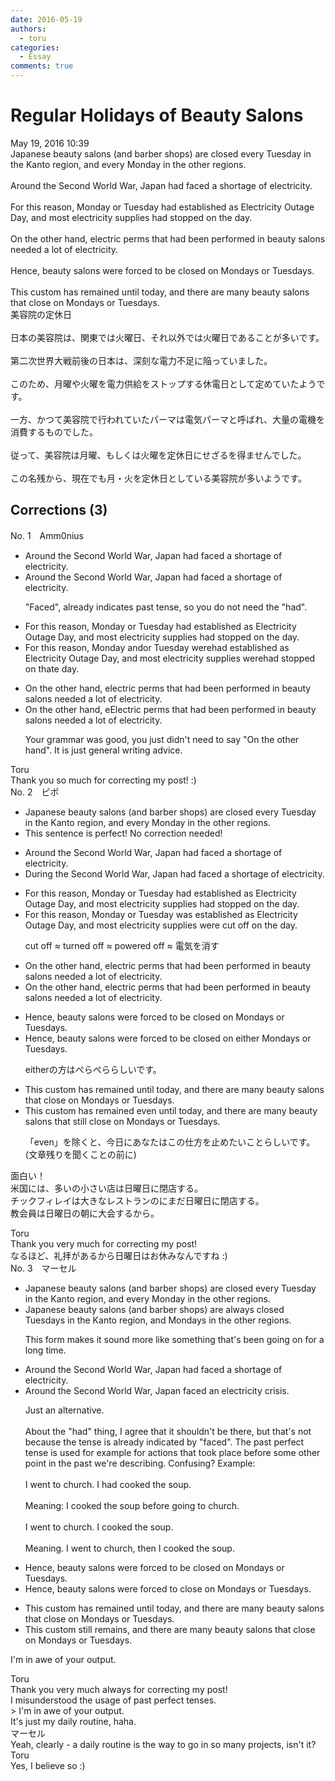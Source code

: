 ```yaml
---
date: 2016-05-19
authors:
  - toru
categories:
  - Essay
comments: true
---
```


# Regular Holidays of Beauty Salons
<div class="date">May 19, 2016 10:39</div>
<div id="post"><div id="body_show_ori">
Japanese beauty salons (and barber shops) are closed every Tuesday in the Kanto region, and every Monday in the other regions.<br/><br/>Around the Second World War, Japan had faced a shortage of electricity.<br/><br/>For this reason, Monday or Tuesday had established as Electricity Outage Day, and most electricity supplies had stopped on the day.<br/><br/>On the other hand, electric perms that had been performed in beauty salons needed a lot of electricity.<br/><br/>Hence, beauty salons were forced to be closed on Mondays or Tuesdays.<br/><br/>This custom has remained until today, and there are many beauty salons that close on Mondays or Tuesdays.
</div></div>

<!-- more -->

<div id="post_ja"><div id="body_show_mo">
美容院の定休日<br/><br/>日本の美容院は、関東では火曜日、それ以外では火曜日であることが多いです。<br/><br/>第二次世界大戦前後の日本は、深刻な電力不足に陥っていました。<br/><br/>このため、月曜や火曜を電力供給をストップする休電日として定めていたようです。<br/><br/>一方、かつて美容院で行われていたパーマは電気パーマと呼ばれ、大量の電機を消費するものでした。<br/><br/>従って、美容院は月曜、もしくは火曜を定休日にせざるを得ませんでした。<br/><br/>この名残から、現在でも月・火を定休日としている美容院が多いようです。
</div></div>

## Corrections (3)
<div id="block"><div class="first_name"> No. 1　<span class="just_name">Amm0nius</span></div><div id="block2">
<ul class="correction_field">
<li class="incorrect">Around the Second World War, Japan had faced a shortage of electricity.</li>
<li class="corrected correct">
Around the Second World War, Japan <span class="f_gray"><span class="sline">had </span></span>faced a shortage of electricity.
<p class="correction_comment">"Faced", already indicates past tense, so you do not need the "had".</p>
</li>
</ul>
<ul class="correction_field">
<li class="incorrect">For this reason, Monday or Tuesday had established as Electricity Outage Day, and most electricity supplies had stopped on the day.</li>
<li class="corrected correct">
For this reason, Monday <span class="f_red">and</span><span class="f_gray"><span class="sline">or</span></span> Tuesday <span class="f_red">were</span><span class="f_gray"><span class="sline">had</span></span> established as Electricity Outage Day, and most electricity supplies <span class="f_red">were</span><span class="f_gray"><span class="sline">had</span></span> stopped on th<span class="f_red">at</span><span class="f_gray"><span class="sline">e</span></span> day.
</li>
</ul>
<ul class="correction_field">
<li class="incorrect">On the other hand, electric perms that had been performed in beauty salons needed a lot of electricity.</li>
<li class="corrected correct">
<span class="f_gray"><span class="sline">On the other hand, e</span></span><span class="f_red">E</span>lectric perms that had been performed in beauty salons needed a lot of electricity.
<p class="correction_comment">Your grammar was good, you just didn't need to say "On the other hand". It is just general writing advice.</p>
</li>
</ul>
</div><div class="name"><span class="just_name">Toru</span><br>
Thank you so much for correcting my post! :)
</div>
</div>
<div id="block"><div class="first_name"> No. 2　<span class="just_name">ピポ</span></div><div id="block2">
<ul class="correction_field">
<li class="incorrect">Japanese beauty salons (and barber shops) are closed every Tuesday in the Kanto region, and every Monday in the other regions.</li>
<li class="corrected perfect">This sentence is perfect! No correction needed!</li>
</ul>
<ul class="correction_field">
<li class="incorrect">Around the Second World War, Japan had faced a shortage of electricity.</li>
<li class="corrected correct">
<span class="f_blue">During</span> the Second World War, Japan had faced a shortage of electricity.
</li>
</ul>
<ul class="correction_field">
<li class="incorrect">For this reason, Monday or Tuesday had established as Electricity Outage Day, and most electricity supplies had stopped on the day.</li>
<li class="corrected correct">
For this reason, Monday or Tuesday <span class="f_blue">was</span> established as Electricity Outage Day, and most electricity supplies <span class="f_blue">were cut off</span> on the day.
<p class="correction_comment">cut off ≈ turned off ≈ powered off ≈ 電気を消す</p>
</li>
</ul>
<ul class="correction_field">
<li class="incorrect">On the other hand, electric perms that had been performed in beauty salons needed a lot of electricity.</li>
<li class="corrected correct">
On the other hand, electric perms that had been performed in beauty salons needed a lot of electricity.
</li>
</ul>
<ul class="correction_field">
<li class="incorrect">Hence, beauty salons were forced to be closed on Mondays or Tuesdays.</li>
<li class="corrected correct">
Hence, beauty salons were forced to be closed on <span class="f_blue">either</span> Mondays or Tuesdays.
<p class="correction_comment">eitherの方はぺらぺららしいです。</p>
</li>
</ul>
<ul class="correction_field">
<li class="incorrect">This custom has remained until today, and there are many beauty salons that close on Mondays or Tuesdays.</li>
<li class="corrected correct">
This custom has remained <span class="f_blue">even</span> until today, and there are many beauty salons that <span class="f_blue">still </span>close on Mondays or Tuesdays.
<p class="correction_comment">「even」を除くと、今日にあなたはこの仕方を止めたいことらしいです。(文章残りを聞くことの前に)</p>
</li>
</ul>
<p class="comment_small">
 面白い！
 <br/>
 米国には、多いの小さい店は日曜日に閉店する。
 <br/>
 チックフィレイは大きなレストランのにまだ日曜日に閉店する。
 <br/>
 教会員は日曜日の朝に大会するから。
</p>

</div><div class="name"><span class="just_name">Toru</span><br>
Thank you very much for correcting my post!<br/>なるほど、礼拝があるから日曜日はお休みなんですね :)
</div>
</div>
<div id="block"><div class="first_name"> No. 3　<span class="just_name">マーセル</span></div><div id="block2">
<ul class="correction_field">
<li class="incorrect">Japanese beauty salons (and barber shops) are closed every Tuesday in the Kanto region, and every Monday in the other regions.</li>
<li class="corrected correct">
Japanese beauty salons (and barber shops) are <span class="f_blue">always </span>closed <span class="f_blue">Tuesdays</span> in the Kanto region, and <span class="f_blue">Mondays</span> in the other regions.
<p class="correction_comment">This form makes it sound more like something that's been going on for a long time.</p>
</li>
</ul>
<ul class="correction_field">
<li class="incorrect">Around the Second World War, Japan had faced a shortage of electricity.</li>
<li class="corrected correct">
Around the Second World War, Japan faced <span class="f_blue">an electricity crisis</span>.
<p class="correction_comment">Just an alternative.<br/><br/>About the "had" thing, I agree that it shouldn't be there, but that's not because the tense is already indicated by "faced". The past perfect tense is used for example for actions that took place before some other point in the past we're describing. Confusing? Example:<br/><br/>I went to church. I had cooked the soup.<br/><br/>Meaning: I cooked the soup before going to church.<br/><br/>I went to church. I cooked the soup.<br/><br/>Meaning. I went to church, then I cooked the soup.</p>
</li>
</ul>
<ul class="correction_field">
<li class="incorrect">Hence, beauty salons were forced to be closed on Mondays or Tuesdays.</li>
<li class="corrected correct">
Hence, beauty salons were forced to <span class="f_blue">close </span>on Mondays or Tuesdays.
</li>
</ul>
<ul class="correction_field">
<li class="incorrect">This custom has remained until today, and there are many beauty salons that close on Mondays or Tuesdays.</li>
<li class="corrected correct">
This custom <span class="f_blue">still remains</span>, and there are many beauty salons that close on Mondays or Tuesdays.
</li>
</ul>
<p class="comment_small">
 I'm in awe of your output.
</p>

</div><div class="name"><span class="just_name">Toru</span><br>
Thank you very much always for correcting my post!<br/>I misunderstood the usage of past perfect tenses.<br/>&gt; I'm in awe of your output.<br/>It's just my daily routine, haha.
</div>
<div class="name"><span class="just_name">マーセル</span><br>
Yeah, clearly - a daily routine is the way to go in so many projects, isn't it?
</div>
<div class="name"><span class="just_name">Toru</span><br>
Yes, I believe so :)
</div>
</div>
